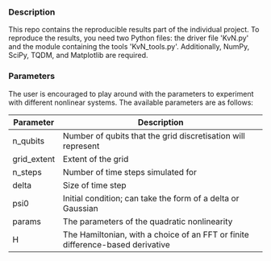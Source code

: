 ### Description
This repo contains the reproducible results part of the individual project. To reproduce the results, you need two Python files: the driver file 'KvN.py' and the module containing the tools 'KvN_tools.py'. Additionally, NumPy, SciPy, TQDM, and Matplotlib are required.

### Parameters
The user is encouraged to play around with the parameters to experiment with different nonlinear systems. The available parameters are as follows:

|Parameter | Description |
|----------|-------------|
|n_qubits | Number of qubits that the grid discretisation will represent |
|grid_extent | Extent of the grid |
|n_steps | Number of time steps simulated for |
|delta | Size of time step |
|psi0 | Initial condition; can take the form of a delta or Gaussian |
|params | The parameters of the quadratic nonlinearity |
|H | The Hamiltonian, with a choice of an FFT or finite difference-based derivative |
